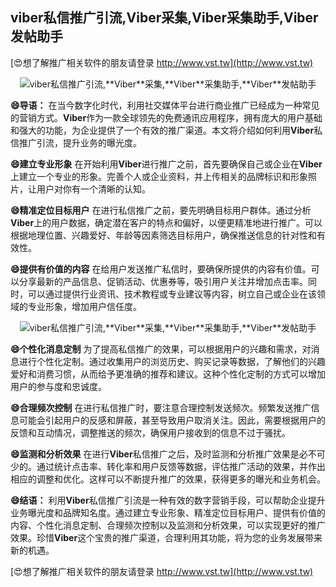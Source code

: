 ## **viber私信推广引流,**Viber**采集,**Viber**采集助手,**Viber**发帖助手**

[😍想了解推广相关软件的朋友请登录 http://www.vst.tw](http://www.vst.tw)

 <center><img src="https://vst.tw/MP4/tuiguang/png/8.png" alt="viber私信推广引流,**Viber**采集,**Viber**采集助手,**Viber**发帖助手"></center>

**😄导语：**
在当今数字化时代，利用社交媒体平台进行商业推广已经成为一种常见的营销方式。**Viber**作为一款全球领先的免费通讯应用程序，拥有庞大的用户基础和强大的功能，为企业提供了一个有效的推广渠道。本文将介绍如何利用**Viber**私信推广引流，提升业务的曝光度。

**😄建立专业形象**
在开始利用**Viber**进行推广之前，首先要确保自己或企业在**Viber**上建立一个专业的形象。完善个人或企业资料，并上传相关的品牌标识和形象照片，让用户对你有一个清晰的认知。

**😄精准定位目标用户**
在进行私信推广之前，要先明确目标用户群体。通过分析**Viber**上的用户数据，确定潜在客户的特点和偏好，以便更精准地进行推广。可以根据地理位置、兴趣爱好、年龄等因素筛选目标用户，确保推送信息的针对性和有效性。

**😄提供有价值的内容**
在给用户发送推广私信时，要确保所提供的内容有价值。可以分享最新的产品信息、促销活动、优惠券等，吸引用户关注并增加点击率。同时，可以通过提供行业资讯、技术教程或专业建议等内容，树立自己或企业在该领域的专业形象，增加用户信任度。

 <center><img src="https://vst.tw/MP4/tuiguang/png/6.png" alt="viber私信推广引流,**Viber**采集,**Viber**采集助手,**Viber**发帖助手"></center>

**😄个性化消息定制**
为了提高私信推广的效果，可以根据用户的兴趣和需求，对消息进行个性化定制。通过收集用户的浏览历史、购买记录等数据，了解他们的兴趣爱好和消费习惯，从而给予更准确的推荐和建议。这种个性化定制的方式可以增加用户的参与度和忠诚度。

**😄合理频次控制**
在进行私信推广时，要注意合理控制发送频次。频繁发送推广信息可能会引起用户的反感和屏蔽，甚至导致用户取消关注。因此，需要根据用户的反馈和互动情况，调整推送的频次，确保用户接收到的信息不过于骚扰。

**😄监测和分析效果**
在进行**Viber**私信推广之后，及时监测和分析推广效果是必不可少的。通过统计点击率、转化率和用户反馈等数据，评估推广活动的效果，并作出相应的调整和优化。这样可以不断提升推广的效果，获得更多的曝光和业务机会。

**😄结语：**
利用**Viber**私信推广引流是一种有效的数字营销手段，可以帮助企业提升业务曝光度和品牌知名度。通过建立专业形象、精准定位目标用户、提供有价值的内容、个性化消息定制、合理频次控制以及监测和分析效果，可以实现更好的推广效果。珍惜**Viber**这个宝贵的推广渠道，合理利用其功能，将为您的业务发展带来新的机遇。

[😍想了解推广相关软件的朋友请登录 http://www.vst.tw](http://www.vst.tw)



